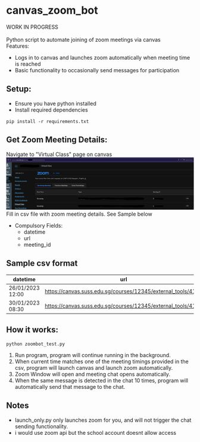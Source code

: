 # canvas_zoom_bot
WORK IN PROGRESS <br><br>
Python script to automate joining of zoom meetings via canvas  
Features:
- Logs in to canvas and launches zoom automatically when meeting time is reached
- Basic functionality to occasionally send messages for participation

## Setup:
- Ensure you have python installed
- Install required dependencies
```
pip install -r requirements.txt
```

## Get Zoom Meeting Details: 
Navigate to "Virtual Class" page on canvas
![Image Alt Text](./resources/canvas_screenshot.png)
Fill in csv file with zoom meeting details. See Sample below
- Compulsory Fields:
  - datetime
  - url
  - meeting_id
## Sample csv format

datetime      | url            | meeting_id
------------- | -------------  | ------------
26/01/2023 12:00 | https://canvas.suss.edu.sg/courses/12345/external_tools/4124 | 12345678912
30/01/2023 08:30 | https://canvas.suss.edu.sg/courses/12345/external_tools/4124 | 12345678912



## How it works:
```
python zoombot_test.py
```
1. Run program, program will continue running in the background.
2. When current time matches one of the meeting timings provided in the csv, program will launch canvas and launch zoom automatically.
3. Zoom Window will open and meeting chat opens automatically.
4. When the same message is detected in the chat 10 times, program will automatically send that message to the chat.

## Notes
- launch_only.py only launches zoom for you, and will not trigger the chat sending functionality.
- i would use zoom api but the school account doesnt allow access